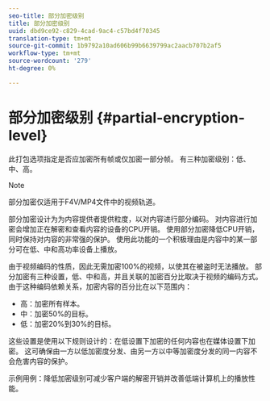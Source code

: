 ```yaml
---
seo-title: 部分加密级别
title: 部分加密级别
uuid: dbd9ce92-c829-4cad-9ac4-c57bd4f70345
translation-type: tm+mt
source-git-commit: 1b9792a10ad606b99b6639799ac2aacb707b2af5
workflow-type: tm+mt
source-wordcount: '279'
ht-degree: 0%

---
```



# 部分加密级别 {#partial-encryption-level}

此打包选项指定是否应加密所有帧或仅加密一部分帧。 有三种加密级别：低、中、高。

>[!NOTE]
>
>部分加密仅适用于F4V/MP4文件中的视频轨道。

部分加密设计为为内容提供者提供粒度，以对内容进行部分编码。 对内容进行加密会增加正在解密和查看内容的设备的CPU开销。 使用部分加密降低CPU开销，同时保持对内容的非常强的保护。 使用此功能的一个积极理由是内容中的某一部分可在低、中和高功率设备上播放。

由于视频编码的性质，因此无需加密100%的视频，以使其在被盗时无法播放。 部分加密有三种设置，低、中和高，并且关联的加密百分比取决于视频的编码方式。 由于这种编码依赖关系，加密内容的百分比在以下范围内：

* 高：加密所有样本。
* 中：加密50%的目标。
* 低：加密20%到30%的目标。

这些设置是使用以下规则设计的：在低设置下加密的任何内容也在媒体设置下加密。 这可确保由一方以低加密度分发、由另一方以中等加密度分发的同一内容不会危害内容的保护。

示例用例：降低加密级别可减少客户端的解密开销并改善低端计算机上的播放性能。
